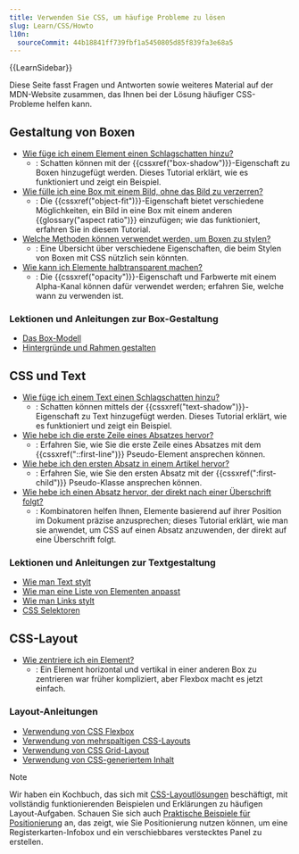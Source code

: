 ```yaml
---
title: Verwenden Sie CSS, um häufige Probleme zu lösen
slug: Learn/CSS/Howto
l10n:
  sourceCommit: 44b18841ff739fbf1a5450805d85f839fa3e68a5
---
```


{{LearnSidebar}}

Diese Seite fasst Fragen und Antworten sowie weiteres Material auf der MDN-Website zusammen, das Ihnen bei der Lösung häufiger CSS-Probleme helfen kann.

## Gestaltung von Boxen

- [Wie füge ich einem Element einen Schlagschatten hinzu?](/de/docs/Learn/CSS/Howto/Add_a_shadow)
  - : Schatten können mit der {{cssxref("box-shadow")}}-Eigenschaft zu Boxen hinzugefügt werden. Dieses Tutorial erklärt, wie es funktioniert und zeigt ein Beispiel.
- [Wie fülle ich eine Box mit einem Bild, ohne das Bild zu verzerren?](/de/docs/Learn/CSS/Howto/Fill_a_box_with_an_image)
  - : Die {{cssxref("object-fit")}}-Eigenschaft bietet verschiedene Möglichkeiten, ein Bild in eine Box mit einem anderen {{glossary("aspect ratio")}} einzufügen; wie das funktioniert, erfahren Sie in diesem Tutorial.
- [Welche Methoden können verwendet werden, um Boxen zu stylen?](/de/docs/Learn/CSS/Howto/Create_fancy_boxes)
  - : Eine Übersicht über verschiedene Eigenschaften, die beim Stylen von Boxen mit CSS nützlich sein könnten.
- [Wie kann ich Elemente halbtransparent machen?](/de/docs/Learn/CSS/Howto/Make_box_transparent)
  - : Die {{cssxref("opacity")}}-Eigenschaft und Farbwerte mit einem Alpha-Kanal können dafür verwendet werden; erfahren Sie, welche wann zu verwenden ist.

### Lektionen und Anleitungen zur Box-Gestaltung

- [Das Box-Modell](/de/docs/Learn/CSS/Building_blocks/The_box_model)
- [Hintergründe und Rahmen gestalten](/de/docs/Learn/CSS/Building_blocks/Backgrounds_and_borders)

## CSS und Text

- [Wie füge ich einem Text einen Schlagschatten hinzu?](/de/docs/Learn/CSS/Howto/Add_a_text_shadow)
  - : Schatten können mittels der {{cssxref("text-shadow")}}-Eigenschaft zu Text hinzugefügt werden. Dieses Tutorial erklärt, wie es funktioniert und zeigt ein Beispiel.
- [Wie hebe ich die erste Zeile eines Absatzes hervor?](/de/docs/Learn/CSS/Howto/Highlight_first_line)
  - : Erfahren Sie, wie Sie die erste Zeile eines Absatzes mit dem {{cssxref("::first-line")}} Pseudo-Element ansprechen können.
- [Wie hebe ich den ersten Absatz in einem Artikel hervor?](/de/docs/Learn/CSS/Howto/Highlight_first_para)
  - : Erfahren Sie, wie Sie den ersten Absatz mit der {{cssxref(":first-child")}} Pseudo-Klasse ansprechen können.
- [Wie hebe ich einen Absatz hervor, der direkt nach einer Überschrift folgt?](/de/docs/Learn/CSS/Howto/Highlight_para_after_h1)
  - : Kombinatoren helfen Ihnen, Elemente basierend auf ihrer Position im Dokument präzise anzusprechen; dieses Tutorial erklärt, wie man sie anwendet, um CSS auf einen Absatz anzuwenden, der direkt auf eine Überschrift folgt.

### Lektionen und Anleitungen zur Textgestaltung

- [Wie man Text stylt](/de/docs/Learn/CSS/Styling_text/Fundamentals)
- [Wie man eine Liste von Elementen anpasst](/de/docs/Learn/CSS/Styling_text/Styling_lists)
- [Wie man Links stylt](/de/docs/Learn/CSS/Styling_text/Styling_links)
- [CSS Selektoren](/de/docs/Learn/CSS/Building_blocks/Selectors)

## CSS-Layout

- [Wie zentriere ich ein Element?](/de/docs/Learn/CSS/Howto/Center_an_item)
  - : Ein Element horizontal und vertikal in einer anderen Box zu zentrieren war früher kompliziert, aber Flexbox macht es jetzt einfach.

### Layout-Anleitungen

- [Verwendung von CSS Flexbox](/de/docs/Web/CSS/CSS_flexible_box_layout/Basic_concepts_of_flexbox)
- [Verwendung von mehrspaltigen CSS-Layouts](/de/docs/Web/CSS/CSS_multicol_layout/Using_multicol_layouts)
- [Verwendung von CSS Grid-Layout](/de/docs/Web/CSS/CSS_grid_layout/Basic_concepts_of_grid_layout)
- [Verwendung von CSS-generiertem Inhalt](/de/docs/Learn/CSS/Howto/Generated_content)

> [!NOTE]
> Wir haben ein Kochbuch, das sich mit [CSS-Layoutlösungen](/de/docs/Web/CSS/Layout_cookbook) beschäftigt, mit vollständig funktionierenden Beispielen und Erklärungen zu häufigen Layout-Aufgaben. Schauen Sie sich auch [Praktische Beispiele für Positionierung](/de/docs/Learn/CSS/CSS_layout/Practical_positioning_examples) an, das zeigt, wie Sie Positionierung nutzen können, um eine Registerkarten-Infobox und ein verschiebbares verstecktes Panel zu erstellen.
